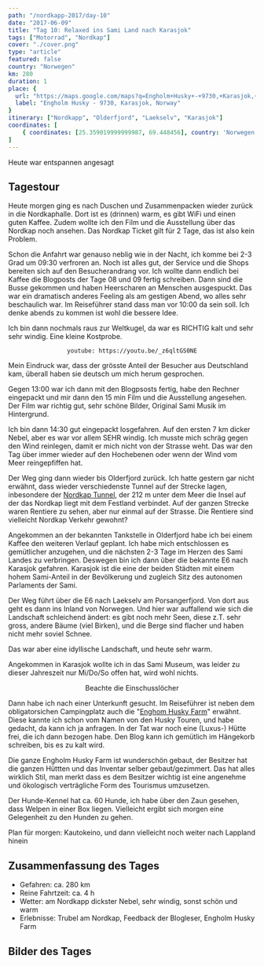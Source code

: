 ```yaml
---
path: "/nordkapp-2017/day-10"
date: "2017-06-09"
title: "Tag 10: Relaxed ins Sami Land nach Karasjok"
tags: ["Motorrad", "Nordkap"]
cover: "./cover.png"
type: "article"
featured: false
country: "Norwegen"
km: 280
duration: 1
place: {
  url: "https://maps.google.com/maps?q=Engholm+Husky+-+9730,+Karasjok,+Norway@69.448456,25.359019999999987&z=10",
  label: "Engholm Husky - 9730, Karasjok, Norway"
}
itinerary: ["Nordkapp", "Olderfjord", "Laekselv", "Karasjok"]
coordinates: [
    { coordinates: [25.359019999999987, 69.448456], country: 'Norwegen' },
]
---
```


Heute war entspannen angesagt

## Tagestour

<rehype-image src="Tour-Day-10.png"><center></center></rehype-image>

Heute morgen ging es nach Duschen und Zusammenpacken wieder zurück in die Nordkaphalle. Dort ist es (drinnen) warm, es gibt WiFi und einen guten Kaffee. Zudem wollte ich den Film und die Ausstellung über das Nordkap noch ansehen. Das Nordkap Ticket gilt für 2 Tage, das ist also kein Problem.

Schon die Anfahrt war genauso neblig wie in der Nacht, ich komme bei 2-3 Grad um 09:30 verfroren an. Noch ist alles gut, der Service und die Shops bereiten sich auf den Besucherandrang vor. Ich wollte dann endlich bei Kaffee die Blogposts der Tage 08 und 09 fertig schreiben. Dann sind die Busse gekommen und haben Heerscharen an Menschen ausgespuckt. Das war ein dramatisch anderes Feeling als am gestigen Abend, wo alles sehr beschaulich war. Im Reiseführer stand dass man vor 10:00 da sein soll. Ich denke abends zu kommen ist wohl die bessere Idee.

<photo-composition>
<rehype-image src="IMG_2840.JPG"><center></center></rehype-image>
<rehype-image src="IMG_2847.JPG"><center></center></rehype-image>
<rehype-image src="IMG_2849.JPG"><center></center></rehype-image>
</photo-composition>

Ich bin dann nochmals raus zur Weltkugel, da war es RICHTIG kalt und sehr sehr windig. Eine kleine Kostprobe.

<center>

`youtube: https://youtu.be/_z6qltGS0NE`
</center>

Mein Eindruck war, dass der grösste Anteil der Besucher aus Deutschland kam, überall haben sie deutsch um mich herum gesprochen.

Gegen 13:00 war ich dann mit den Blogpsosts fertig, habe den Rechner eingepackt und mir dann den 15 min Film und die Ausstellung angesehen. Der Film war richtig gut, sehr schöne Bilder, Original Sami Musik im Hintergrund.

<rehype-image src="IMG_2843.JPG"><center></center></rehype-image>

Ich bin dann 14:30 gut eingepackt losgefahren. Auf den ersten 7 km dicker Nebel, aber es war vor allem SEHR windig. Ich musste mich schräg gegen den Wind reinlegen, damit er mich nicht von der Strasse weht. Das war den Tag über immer wieder auf den Hochebenen oder wenn der Wind vom Meer reingepfiffen hat.

Der Weg ging dann wieder bis Olderfjord zurück. Ich hatte gestern gar nicht erwähnt, dass wieder verschiedenste Tunnel auf der Strecke lagen, inbesondere der [Nordkap Tunnel](https://de.wikipedia.org/wiki/Nordkaptunnel), der 212 m unter dem Meer die Insel auf der das Nordkap liegt mit dem Festland verbindet. Auf der ganzen Strecke waren Rentiere zu sehen, aber nur einmal auf der Strasse. Die Rentiere sind vielleicht Nordkap Verkehr gewohnt?

<photo-composition>
<rehype-image src="IMG_2863.JPG"><center></center></rehype-image>
<rehype-image src="IMG_2865.JPG"><center></center></rehype-image>
<rehype-image src="IMG_2867.JPG"><center></center></rehype-image>
</photo-composition>

Angekommen an der bekannten Tankstelle in Olderfjord habe ich bei einem Kaffee den weiteren Verlauf geplant. Ich habe mich entschlossen es gemütlicher anzugehen, und die nächsten 2-3 Tage im Herzen des Sami Landes zu verbringen. Deswegen bin ich dann über die bekannte E6 nach Karasjok gefahren. Karasjok ist die eine der beiden Städten mit einem hohem Sami-Anteil in der Bevölkerung und zugleich Sitz des autonomen Parlaments der Sami.

Der Weg führt über die E6 nach Laekselv am Porsangerfjord. Von dort aus geht es dann ins Inland von Norwegen. Und hier war auffallend wie sich die Landschaft schleichend ändert: es gibt noch mehr Seen, diese z.T. sehr gross, andere Bäume (viel Birken), und die Berge sind flacher und haben nicht mehr soviel Schnee.

<photo-composition>
<rehype-image src="IMG_2874.JPG"><center></center></rehype-image>
<rehype-image src="IMG_2879.JPG"><center></center></rehype-image>
<rehype-image src="IMG_2894.JPG"><center></center></rehype-image>
</photo-composition>

Das war aber eine idyllische Landschaft, und heute sehr warm.

Angekommen in Karasjok wollte ich in das Sami Museum, was leider zu dieser Jahreszeit nur Mi/Do/So offen hat, wird wohl nichts.

<rehype-image src="IMG_2918.JPG"><center>Beachte die Einschusslöcher</center></rehype-image>

Dann habe ich nach einer Unterkunft gesucht. Im Reiseführer ist neben dem obligatorsichen Campingplatz auch die "[Enghom Husky Farm](http://www.engholm.no/)" erwähnt. Diese kannte ich schon vom Namen von den Husky Touren, und habe gedacht, da kann ich ja anfragen. In der Tat war noch eine (Luxus-) Hütte frei, die ich dann bezogen habe. Den Blog kann ich gemütlich im Hängekorb schreiben, bis es zu kalt wird.

<photo-composition>
<rehype-image src="IMG_2925.JPG"><center></center></rehype-image>
<rehype-image src="IMG_2995.JPG"><center></center></rehype-image>
</photo-composition>

Die ganze Engholm Husky Farm ist wunderschön gebaut, der Besitzer hat die ganzen Hüttten und das Inventar selber gebaut/gezimmert. Das hat alles wirklich Stil, man merkt dass es dem Besitzer wichtig ist eine angenehme und ökologisch verträgliche Form des Tourismus umzusetzen.

<rehype-image src="IMG_2928.JPG"><center></center></rehype-image>

Der Hunde-Kennel hat ca. 60 Hunde, ich habe über den Zaun gesehen, dass Welpen in einer Box liegen. Vielleicht ergibt sich morgen eine Gelegenheit zu den Hunden zu gehen.

Plan für morgen: Kautokeino, und dann vielleicht noch weiter nach Lappland hinein

## Zusammenfassung des Tages

* Gefahren: ca. 280 km
* Reine Fahrtzeit: ca. 4 h
* Wetter: am Nordkapp dickster Nebel, sehr windig, sonst schön und warm
* Erlebnisse: Trubel am Nordkap, Feedback der Blogleser, Engholm Husky Farm

## Bilder des Tages

<photo-composition>
<rehype-image src="IMG_2870.JPG"><center></center></rehype-image>
<rehype-image src="IMG_2872.JPG"><center></center></rehype-image>
<rehype-image src="IMG_2916.JPG"><center></center></rehype-image>
<rehype-image src="IMG_2932.JPG"><center></center></rehype-image>
<rehype-image src="IMG_2949.JPG"><center></center></rehype-image>
</photo-composition>

